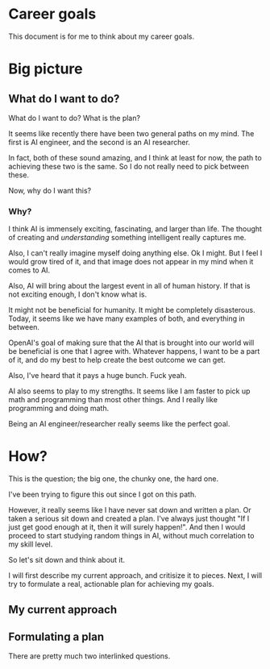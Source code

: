 # Career goals

This document is for me to think about my career goals.

# Big picture
## What do I want to do?
What do I want to do? What is the plan?

It seems like recently there have been two general paths on my mind. The first is AI engineer, and the second is an AI researcher. 

In fact, both of these sound amazing, and I think at least for now, the path to achieving these two is the same. So I do not really need to pick between these. 

Now, why do I want this? 

### Why?

I think AI is immensely exciting, fascinating, and larger than life. The thought of creating and *understanding* something intelligent really captures me. 

Also, I can't really imagine myself doing anything else. Ok I might. But I feel I would grow tired of it, and that image does not appear in my mind when it comes to AI. 

Also, AI will bring about the largest event in all of human history. If that is not exciting enough, I don't know what is. 

It might not be beneficial for humanity. It might be completely disasterous. Today, it seems like we have many examples of both, and everything in between. 

OpenAI's goal of making sure that the AI that is brought into our world will be beneficial is one that I agree with. Whatever happens, I want to be a part of it, and do my best to help create the best outcome we can get. 

Also, I've heard that it pays a huge bunch. Fuck yeah. 

AI also seems to play to my strengths. It seems like I am faster to pick up math and programming than most other things. And I really like programming and doing math. 

Being an AI engineer/researcher really seems like the perfect goal. 

# How?
This is the question; the big one, the chunky one, the hard one.

I've been trying to figure this out since I got on this path. 

However, it really seems like I have never sat down and written a plan. Or taken a serious sit down and created a plan. I've always just thought "If I just get good enough at it, then it will surely happen!". And then I would proceed to start studying random things in AI, without much correlation to my skill level. 

So let's sit down and think about it. 

I will first describe my current approach, and critisize it to pieces. 
Next, I will try to formulate a real, actionable plan for achieving my goals. 

## My current approach



## Formulating a plan
There are pretty much two interlinked questions. 


